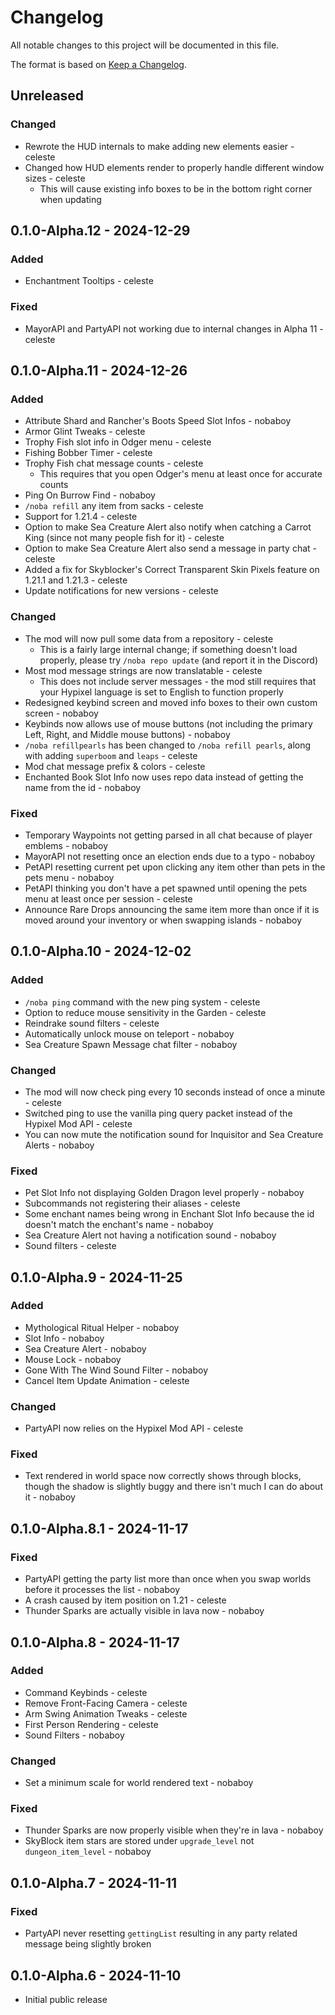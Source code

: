 # Changelog

All notable changes to this project will be documented in this file.

The format is based on [Keep a Changelog](https://keepachangelog.com/en/1.0.0/).

## Unreleased

### Changed

- Rewrote the HUD internals to make adding new elements easier - celeste
- Changed how HUD elements render to properly handle different window sizes - celeste
  - This will cause existing info boxes to be in the bottom right corner when updating

## 0.1.0-Alpha.12 - 2024-12-29

### Added

- Enchantment Tooltips - celeste

### Fixed

- MayorAPI and PartyAPI not working due to internal changes in Alpha 11 - celeste

## 0.1.0-Alpha.11 - 2024-12-26

### Added

- Attribute Shard and Rancher's Boots Speed Slot Infos - nobaboy
- Armor Glint Tweaks - celeste
- Trophy Fish slot info in Odger menu - celeste
- Fishing Bobber Timer - celeste
- Trophy Fish chat message counts - celeste
  - This requires that you open Odger's menu at least once for accurate counts
- Ping On Burrow Find - nobaboy
- `/noba refill` any item from sacks - celeste
- Support for 1.21.4 - celeste
- Option to make Sea Creature Alert also notify when catching a Carrot King (since not many people fish for it) - celeste
- Option to make Sea Creature Alert also send a message in party chat - celeste
- Added a fix for Skyblocker's Correct Transparent Skin Pixels feature on 1.21.1 and 1.21.3 - celeste
- Update notifications for new versions - celeste

### Changed

- The mod will now pull some data from a repository - celeste
  - This is a fairly large internal change; if something doesn't load properly, please try `/noba repo update` (and report it in the Discord)
- Most mod message strings are now translatable - celeste
  - This does not include server messages - the mod still requires that your Hypixel language is set to English to function properly
- Redesigned keybind screen and moved info boxes to their own custom screen - nobaboy
- Keybinds now allows use of mouse buttons (not including the primary Left, Right, and Middle mouse buttons) - nobaboy
- `/noba refillpearls` has been changed to `/noba refill pearls`, along with adding `superboom` and `leaps` - celeste
- Mod chat message prefix & colors - celeste
- Enchanted Book Slot Info now uses repo data instead of getting the name from the id - nobaboy

### Fixed

- Temporary Waypoints not getting parsed in all chat because of player emblems - nobaboy
- MayorAPI not resetting once an election ends due to a typo - nobaboy
- PetAPI resetting current pet upon clicking any item other than pets in the pets menu - nobaboy
- PetAPI thinking you don't have a pet spawned until opening the pets menu at least once per session - celeste
- Announce Rare Drops announcing the same item more than once if it is moved around your inventory or when swapping islands - nobaboy

## 0.1.0-Alpha.10 - 2024-12-02

### Added

- `/noba ping` command with the new ping system - celeste
- Option to reduce mouse sensitivity in the Garden - celeste
- Reindrake sound filters - celeste
- Automatically unlock mouse on teleport - nobaboy
- Sea Creature Spawn Message chat filter - nobaboy

### Changed

- The mod will now check ping every 10 seconds instead of once a minute - celeste
- Switched ping to use the vanilla ping query packet instead of the Hypixel Mod API - celeste
- You can now mute the notification sound for Inquisitor and Sea Creature Alerts - nobaboy

### Fixed

- Pet Slot Info not displaying Golden Dragon level properly - nobaboy
- Subcommands not registering their aliases - celeste
- Some enchant names being wrong in Enchant Slot Info because the id doesn't match the enchant's name - nobaboy
- Sea Creature Alert not having a notification sound - nobaboy
- Sound filters - celeste

## 0.1.0-Alpha.9 - 2024-11-25

### Added

- Mythological Ritual Helper - nobaboy
- Slot Info - nobaboy
- Sea Creature Alert - nobaboy
- Mouse Lock - nobaboy
- Gone With The Wind Sound Filter - nobaboy
- Cancel Item Update Animation - celeste

### Changed

- PartyAPI now relies on the Hypixel Mod API - celeste

### Fixed

- Text rendered in world space now correctly shows through blocks, though the shadow is slightly buggy and there isn't much I can do about it - nobaboy

## 0.1.0-Alpha.8.1 - 2024-11-17

### Fixed

- PartyAPI getting the party list more than once when you swap worlds before it processes the list - nobaboy
- A crash caused by item position on 1.21 - celeste
- Thunder Sparks are actually visible in lava now - nobaboy

## 0.1.0-Alpha.8 - 2024-11-17

### Added

- Command Keybinds - celeste
- Remove Front-Facing Camera - celeste
- Arm Swing Animation Tweaks - celeste
- First Person Rendering - celeste
- Sound Filters - nobaboy

### Changed

- Set a minimum scale for world rendered text - nobaboy

### Fixed

- Thunder Sparks are now properly visible when they're in lava - nobaboy
- SkyBlock item stars are stored under `upgrade_level` not `dungeon_item_level` - nobaboy

## 0.1.0-Alpha.7 - 2024-11-11

### Fixed

- PartyAPI never resetting `gettingList` resulting in any party related message being slightly broken

## 0.1.0-Alpha.6 - 2024-11-10

- Initial public release
